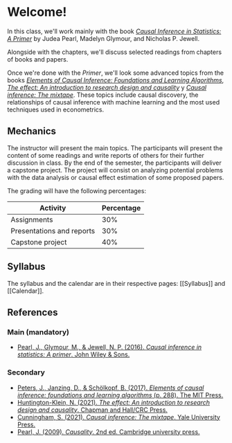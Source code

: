 # Welcome!

In this class, we'll work mainly with the book [_Causal Inference in Statistics: A Primer_](http://bayes.cs.ucla.edu/PRIMER/) by Judea Pearl, Madelyn Glymour, and Nicholas P. Jewell. 

Alongside with the chapters, we'll discuss selected readings from chapters of books and papers.

Once we're done with the _Primer_, we'll look some advanced topics from the books [_Elements of Causal Inference: Foundations and Learning Algorithms_](https://mitpress.mit.edu/books/elements-causal-inference), [_The effect: An introduction to research design and causality_](https://theeffectbook.net/index.html) y [_Causal inference: The mixtape_](https://mixtape.scunning.com/).  These topics include causal discovery, the relationships of causal inference with machine learning and the most used techniques used in econometrics.

## Mechanics

The instructor will present the main topics. The participants will present the content of some readings and write reports of others for their further discussion in class. By the end of the semester, the participants will deliver a capstone project. The project will consist on analyzing potential problems with the data analysis or causal effect estimation of some proposed papers.

The grading will have the following percentages:


| Activity 				|Percentage |
|---------------------------|-----------|
| Assignments    		 	| 30%		|
| Presentations and reports	| 30% 		|
| Capstone project 			| 40%		|


## Syllabus

The syllabus and the calendar are in their respective pages: [[Syllabus]] and [[Calendar]].


## References
### Main (mandatory)
- [Pearl, J., Glymour, M., & Jewell, N. P. (2016). _Causal inference in statistics: A primer_. John Wiley & Sons.](http://bayes.cs.ucla.edu/PRIMER/)


### Secondary
- [Peters, J., Janzing, D., & Schölkopf, B. (2017). _Elements of causal inference: foundations and learning algorithms_ (p. 288). The MIT Press.](https://mitpress.mit.edu/books/elements-causal-inference)
- [Huntington-Klein, N. (2021). _The effect: An introduction to research design and causality_. Chapman and Hall/CRC Press.](https://theeffectbook.net/index.html)
- [Cunningham, S. (2021). _Causal inference: The mixtape_. Yale University Press.](https://mixtape.scunning.com/)
- [Pearl, J. (2009). _Causality_. 2nd ed. Cambridge university press.](http://bayes.cs.ucla.edu/BOOK-2K/)